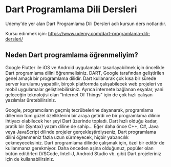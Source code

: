 # Dart Programlama Dili Dersleri
Udemy'de yer alan Dart Programlama Dili Dersleri adlı kursun ders notlarıdır. 

Kursu edinmek için: https://www.udemy.com/dart-programlama-dili-dersleri/

## Neden Dart programlama öğrenmeliyim?

Google Flutter ile iOS ve Android uygulamalar tasarlayabilmek için öncelikle Dart programlama dilini öğrenmelisiniz. DART, Google tarafından geliştirilen genel amaçlı bir programlama dilidir. Dart kullanarak çok kısa bir sürede server kurulumu yapabilir, birçok platformda çalışabilecek web projeleri ve mobil uygulamalar geliştirebilirsiniz. Ayrıca internete bağlanan eşyalar, yani geleceğin teknolojisi olan "Internet Of Things" için de çok hızlı çalışan yazılımlar üretebilirsiniz.

Google, programcıların geçmiş tecrübelerine dayanarak, programlama dillerinin tüm güzel özelliklerini bir araya getirdi ve bir programlama dilinin ihtiyacı olabilecek her şeyi Dart üzerinde topladı. Dart hızlı olduğu kadar, pratik bir (Syntax) yazım diline de sahip... Eğer daha önce C++, C#, Java veya JavaScript dilinde projeler gerçekleştirdiyseniz, Dart programlama dilini öğrenmeniz fazla uzun sürmeyecek, hiçbir yabancılık çekmeyeceksiniz. Dart programlama dilinde çalışmak için, özel bir editör de kullanmanız gerekmiyor. Daha önceden aşina olduğunuz, popüler olan bütün editörleri (VSCode, IntelliJ, Android Studio vb. gibi) Dart projeleriniz için de kullanabilirsiniz.
